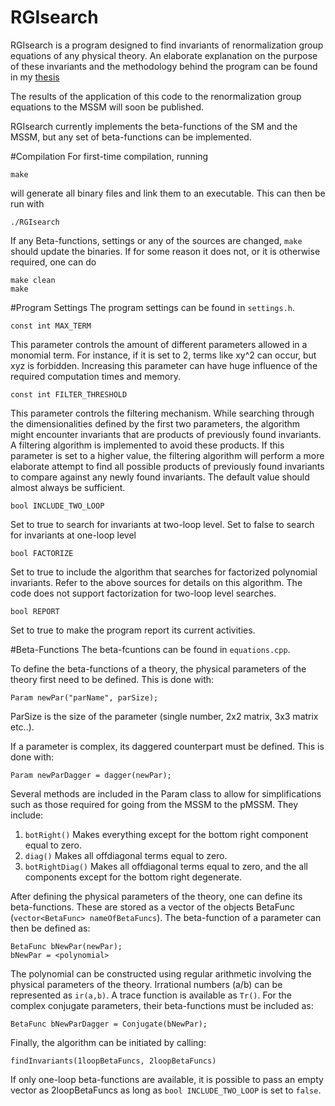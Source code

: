 RGIsearch
=========

RGIsearch is a program designed to find invariants of renormalization group equations of any physical theory. An elaborate explanation on the purpose of these invariants and the methodology behind the program can be found in my [thesis](http://www.ru.nl/publish/pages/517373/thesis_rob_verheyen.pdf)

The results of the application of this code to the renormalization group equations to the MSSM will soon be published.

RGIsearch currently implements the beta-functions of the SM and the MSSM, but any set of beta-functions can be implemented. 

#Compilation
For first-time compilation, running 

``` 
make
```

will generate all binary files and link them to an executable. This can then be run with

``` 
./RGIsearch 
```

If any Beta-functions, settings or any of the sources are changed, ```make``` should update the binaries. If for some reason it does not, or it is otherwise required, one can do

```
make clean
make
```

#Program Settings
The program settings can be found in `settings.h`.

```const int MAX_TERM```

This parameter controls the amount of different parameters allowed in a monomial term. For instance, if it is set to 2, terms like xy^2 can occur, but xyz is forbidden. 
Increasing this parameter can have huge influence of the required computation times and memory.

```const int FILTER_THRESHOLD```

This parameter controls the filtering mechanism. While searching through the dimensionalities defined by the first two parameters, the algorithm might encounter invariants that are 
products of previously found invariants. A filtering algorithm is implemented to avoid these products. If this parameter is set to a higher value, the filtering algorithm will perform 
a more elaborate attempt to find all possible products of previously found invariants to compare against any newly found invariants. The default value should almost always be sufficient.

```bool INCLUDE_TWO_LOOP```

Set to true to search for invariants at two-loop level. Set to false to search for invariants at one-loop level

```bool FACTORIZE```

Set to true to include the algorithm that searches for factorized polynomial invariants. Refer to the above sources for details on this algorithm. 
The code does not support factorization for two-loop level searches.

```bool REPORT```

Set to true to make the program report its current activities.

#Beta-Functions
The beta-fcuntions can be found in `equations.cpp`.

To define the beta-functions of a theory, the physical parameters of the theory first need to be defined. This is done with:

```
Param newPar("parName", parSize);
```

ParSize is the size of the parameter (single number, 2x2 matrix, 3x3 matrix etc..).

If a parameter is complex, its daggered counterpart must be defined. This is done with:

```
Param newParDagger = dagger(newPar);
```

Several methods are included in the Param class to allow for simplifications such as those required for going from the MSSM to the pMSSM. They include:
1. `botRight()` Makes everything except for the bottom right component equal to zero.
2. `diag()` Makes all offdiagonal terms equal to zero.
3. `botRightDiag()` Makes all offdiagonal terms equal to zero, and the all components except for the bottom right degenerate.


After defining the physical parameters of the theory, one can define its beta-functions. These are stored as a vector of the objects BetaFunc (`vector<BetaFunc> nameOfBetaFuncs`). 
The beta-function of a parameter can then be defined as:

```
BetaFunc bNewPar(newPar);
bNewPar = <polynomial> 
```

The polynomial can be constructed using regular arithmetic involving the physical parameters of the theory. Irrational numbers (a/b) can be represented as `ir(a,b)`. 
A trace function is available as `Tr()`. For the complex conjugate parameters, their beta-functions must be included as:

```
BetaFunc bNewParDagger = Conjugate(bNewPar);
```

Finally, the algorithm can be initiated by calling:

```
findInvariants(1loopBetaFuncs, 2loopBetaFuncs)
```

If only one-loop beta-functions are available, it is possible to pass an empty vector as 2loopBetaFuncs as long as `bool INCLUDE_TWO_LOOP` is set to `false`. 




